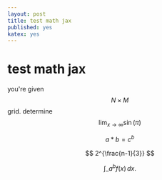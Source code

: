 ```yaml
---
layout: post
title: test math jax
published: yes
katex: yes
---
```

# test math jax

you're given $$N \times M$$ grid. determine 
$$\lim_{x \to \infty} \sin(\pi)$$

$$ a * b = c ^ b $$

$$ 2^{\frac{n-1}{3}} $$

$$ \int\_a^b f(x)\,dx. $$
